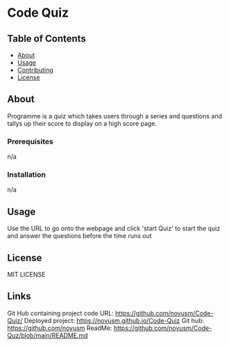 # Code Quiz

## Table of Contents

- [About](#about)
- [Usage](#usage)
- [Contributing](#contributing)
- [License](#license)

## About

Programme is a quiz which takes users through a series and questions and tallys up their score to display on a high score page.

### Prerequisites

n/a

### Installation

n/a

## Usage

Use the URL to go onto the webpage and click 'start Quiz' to start the quiz and answer the questions before the time runs out

## License

MIT LICENSE

## Links
Git Hub containing project code URL: https://github.com/novusm/Code-Quiz/ Deployed project: https://novusm.github.io/Code-Quiz Git hub: https://github.com/novusm ReadMe: https://github.com/novusm/Code-Quz/blob/main/README.md





